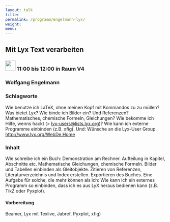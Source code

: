 ```yaml
---
layout: talk
title:
permalink: /programm/engelmann-lyx/
weight: 
menu:
---
```

## Mit&nbsp;Lyx&nbsp;Text&nbsp;verarbeiten

### <img height = "32" src="../../images/talk.svg"> 11:00 bis 12:00 in Raum V4

### Wolfgang&nbsp;Engelmann

### Schlagworte

Wie benutze ich LaTeX, ohne meinen Kopf mit Kommandos zu zu müllen? Was bietet Lyx? Wie binde ich Bilder ein? Und Referenzen? Mathematisches, chemische Formeln, Gleichungen? Wie bekomme ich Hilfe, wenns hackt (> lyx-users@lists.lyx.org)? Wie kann ich externe Programme einbinden (z.B. xfig). Und: Wünsche an die Lyx-User Group.
http://www.lyx.org/WebDe.Home

### Inhalt

Wie schreibe ich ein Buch: Demonstration am Rechner.
Aufteilung in Kapitel, Abschnitte etc.
Mathematische Gleichungen, chemische Formeln.
Bilder und Tabellen einbinden als Gleitobjekte.
Zitieren von Referenzen, Literaturverzeichnis und Index erstellen. Exportieren des Buches.
Eine Aufgabe für solche, die mehr können als ich: Wie kann ich ein externes Programm so einbinden, dass ich es aus LyX heraus bedienen kann (z.B. TikZ oder Pyxplot).

#### Vorbereitung

Beamer, Lyx mit Texlive, Jabref, Pyxplot, xfig)

